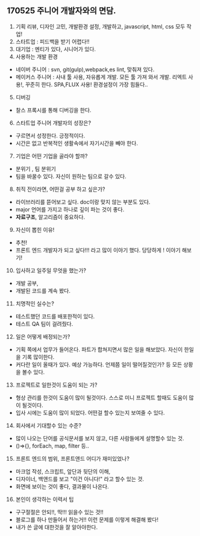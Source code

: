 ## 170525 주니어 개발자와의 면담.

1. 기획 리뷰, 디자인 고민, 개발환경 설정, 개발하고, javascript, html, css 모두 작업!
2. 스타트업 : 피드백을 받기 어렵다!! 
3. 대기업 : 멘티가 있다, 시니어가 있다.
4. 사용하는 개발 환경 
- 네이버 주니어 : svn, git(gulp),webpack,es lint, 맞춰져 있다.
- 메이커스 주니어 : 사내 툴 사용, 자유롭게 개발. 모든 툴 가져 와서 개발. 리엑트 사용!, 꾸준히 한다. SPA,FLUX 사용! 환경설정이 가장 힘들다..

5. 디버깅
- 찰스 프록시를 통해 디버깅을 한다.

6. 스타트업 주니어 개발자의 성장은?
- 구르면서 성정한다. 긍정적이다. 
- 시간은 없고 반복적인 생활속에서 자기시간을 빼야 한다. 

7. 기업은 어떤 기업을 골라야 할까?
- 분위기 , 팀 분위기
- 팀을 바꿀수 있다. 자신이 원하는 팀으로 갈수 있다.

8. 취직 전이라면, 어떤걸 공부 하고 싶은가?
- 라이브러리를 뜯어보고 싶다. doc이랑 맞지 않는 부분도 있다.
- major 언어를 가지고 하나로 깊이 파는 것이 좋다.
- **자료구조**, 알고리즘이 중요하다.

9. 자신이 뽑힌 이유!
- 추천! 
- 프론트 엔드 개발자가 되고 싶다!!! 라고 많이 이야기 했다. 당당하게 ! 이야기 해보기!

10. 입사하고 일주일 무엇을 했는가?
- 개발 공부,
- 개발된 코드를 계속 봤다.

11. 치명적인 실수는?
- 테스트했던 코드를 배포한적이 있다.
- 테스트 QA 팀이 걸려줬다. 

12. 일은 어떻게 배정되는가?
- 기획 쪽에서 업무가 들어온다. 파트가 합쳐지면서 많은 일을 해보았다.  자신이 한일을 기록 많이한다.
- 커다란 일이 올때가 있다. 예상 가능하다. 언제쯤 일이 떨어질것인가? 등 모든 상황을 볼수 있다.

13. 프로젝트로 일한것이 도움이 되는 가?
- 형상 관리를 한것이 도움이 많이 될것이다. 스스로 미니 프로젝트 할때도 도움이 많이 될것이다.
- 입사 시에는 도움이 많이 되었다. 어떤걸 할수 있는지 보여줄 수 있다. 

14. 회사에서 기대할수 있는 수준?
- 많이 나오는 단어를 공식문서를 보지 않고, 다른 사람들에게 설명할수 있는 것.
- ()=>{},  forEach, map, filter 등..


15. 프론트 엔드의 범위, 프론트앤드 어디가 재미있었나?
- 마크업 작성, 스크립트, 앞단과 뒷단의 이해,
- 디자이너, 백앤드를 보고 "이건 아니다!" 라고 할수 있는 것. 
- 화면에 보이는 것이 좋다, 결과물이 나온다. 

16. 본인이 생각하는 이력서 팁
- 구구절절은 안되!!, 딱!!! 읽을수 있는 것!!
- 블로그를 하나 만들어서 하는거!! 이런 문제를 이렇게 해결해 봤다!
- 내가 쓴 글에 대한것을 잘 알아야한다.